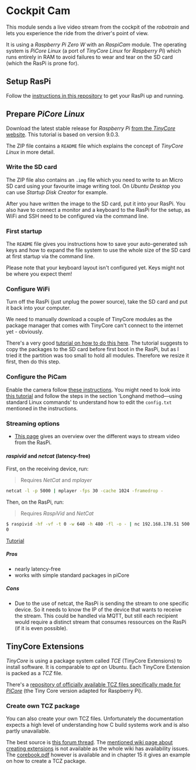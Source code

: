 # Cockpit Cam

This module sends a live video stream from the cockpit of the _robotrain_ and lets you experience the ride from the driver's point of view.

It is using a _Raspberry Pi Zero W_ with an _RaspiCam_ module. The operating system is _PiCore Linux_ (a port of _TinyCore Linux_ for _Raspberry Pi_) which runs entirely in RAM to avoid failures to wear and tear on the SD card (which the RasPi is prone for).


## Setup RasPi

Follow the [instructions in this repository](https://github.com/frederikheld/treecam) to get your RasPi up and running.

## Prepare _PiCore Linux_

Download the latest stable release for _Raspberry Pi_ [from the _TinyCore_ website](http://tinycorelinux.net/ports.html). This tutorial is based on version 9.0.3.

The ZIP file contains a `README` file which explains the concept of _TinyCore Linux_ in more detail.

### Write the SD card

The ZIP file also contains an `.img` file which you need to write to an Micro SD card using your favourite image writing tool. On _Ubuntu Desktop_ you can use _Startup Disk Creator_ for example.

After you have written the image to the SD card, put it into your RasPi. You also have to connect a monitor and a keyboard to the RasPi for the setup, as WiFi and SSH need to be configured via the command line.

### First startup

The `README` file gives you instructions how to save your auto-generated ssh keys and how to expand the file system to use the whole size of the SD card at first startup via the command line.

Please note that your keyboard layout isn't configured yet. Keys might not be where you expect them!

### Configure WiFi

Turn off the RasPi (just unplug the power source), take the SD card and put it back into your computer.

We need to manually download a couple of TinyCore modules as the package manager that comes with TinyCore can't connect to the internet yet - obviously.

There's a very good [tutorial on how to do this here](https://www.novaspirit.com/2018/01/09/tiny-core-raspberry-pi-zero-w-install/). The tutorial suggests to copy the packages to the SD card before first boot in the RasPi, but as I tried it the partition was too small to hold all modules. Therefore we resize it first, then do this step.

### Configure the PiCam

Enable the camera follow [these instructions](https://www.emmaanuel.com/Use-Raspberry-Camera-Module-with). You might need to look into [this tutorial](https://www.picoreplayer.org/how_to_edit_config_txt.shtml) and follow the steps in the section 'Longhand method—using standard Linux commands' to understand how to edit the `config.txt` mentioned in the instructions.

### Streaming options

* [This page](https://wiki.marcluerssen.de/index.php?title=Raspberry_Pi/Camera_streaming) gives an overview over the different ways to stream video from the RasPi.

#### _raspivid_ and _netcat_ (latency-free)

First, on the receiving device, run:

> Requires _NetCat_ and _mplayer_

```sh
netcat -l -p 5000 | mplayer -fps 30 -cache 1024 -framedrop -
```

Then, on the RasPi, run:

> Requires _RaspiVid_ and _NetCat_

```sh
$ raspivid -hf -vf -t 0 -w 640 -h 480 -fl -o - | nc 192.168.178.51 500
0
```

[Tutorial](https://dantheiotman.com/2017/08/23/using-raspivid-for-low-latency-pi-zero-w-video-streaming/)

##### Pros

* nearly latency-free
* works with simple standard packages in piCore

##### Cons
* Due to the use of netcat, the RasPi is sending the stream to one specific device. So it needs to know the IP of the device that wants to receive the stream. This could be handled via MQTT, but still each recipient would require a distinct stream that consumes ressources on the RasPi (if it is even possible).

## TinyCore Extensions

_TinyCore_ is using a package system called _TCE_ (TinyCore Extensions) to install software. It is comparable to _apt_ on Ubuntu. Each TinyCore Extension is packed as a _TCZ_ file.

There's a [repository of officially available TCZ files specifically made for _PiCore_](http://tinycorelinux.net/9.x/armv6/tcz/) (the Tiny Core version adapted for Raspberry Pi).

### Create own TCZ package

You can also create your own TCZ files. Unfortunately the documentation expects a high level of understanding how C build systems work and is also partly unavailable.

The best source is [this forum thread](http://forum.tinycorelinux.net/index.php/topic,17585.msg105532.html). The [mentioned wiki page about creating extensions](http://wiki.tinycorelinux.net/wiki:creating_extensions) is not available as the whole wiki has availability issues. The [corebook.pdf](tinycorelinux.net/corebook.pdf) however is available and in chapter 15 it gives an example on how to create a TCZ package.